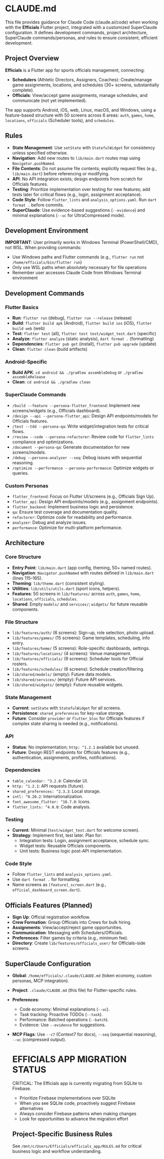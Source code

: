 # CLAUDE.md

This file provides guidance for Claude Code (claude.ai/code) when working with the **Efficials** Flutter project, integrated with a customized SuperClaude configuration. It defines development commands, project architecture, SuperClaude commands/personas, and rules to ensure consistent, efficient development.

## Project Overview

**Efficials** is a Flutter app for sports officials management, connecting:
- **Schedulers** (Athletic Directors, Assigners, Coaches): Create/manage game assignments, locations, and schedules (30+ screens, substantially complete).
- **Officials**: View/accept game assignments, manage schedules, and communicate (not yet implemented).

The app supports Android, iOS, web, Linux, macOS, and Windows, using a feature-based structure with 50 screens across 6 areas: `auth`, `games`, `home`, `locations`, `officials` (Scheduler tools), and `schedules`.

## Rules

- **State Management**: Use `setState` with `StatefulWidget` for consistency unless specified otherwise.
- **Navigation**: Add new routes to `lib/main.dart` routes map using `Navigator.pushNamed`.
- **File Contents**: Do not assume file contents; explicitly request files (e.g., `lib/main.dart`) before referencing or modifying.
- **API**: No API integration exists; design endpoints from scratch for Officials features.
- **Testing**: Prioritize implementation over testing for new features; add tests later for critical flows (e.g., login, assignment acceptance).
- **Code Style**: Follow `flutter_lints` and `analysis_options.yaml`. Run `dart format .` before commits.
- **SuperClaude**: Use evidence-based suggestions (`--evidence`) and minimal explanations (`--uc` for UltraCompressed mode).

## Development Environment

**IMPORTANT**: User primarily works in Windows Terminal (PowerShell/CMD), not WSL. When providing commands:
- Use Windows paths and Flutter commands (e.g., `flutter run` not `/home/efficials/bin/flutter run`)
- Only use WSL paths when absolutely necessary for file operations
- Remember user accesses Claude Code from Windows Terminal environment

## Development Commands

### Flutter Basics
- **Run**: `flutter run` (debug), `flutter run --release` (release)
- **Build**: `flutter build apk` (Android), `flutter build ios` (iOS), `flutter build web` (web)
- **Test**: `flutter test` (all), `flutter test test/widget_test.dart` (specific)
- **Analyze**: `flutter analyze` (static analysis), `dart format .` (formatting)
- **Dependencies**: `flutter pub get` (install), `flutter pub upgrade` (update)
- **Clean**: `flutter clean` (build artifacts)

### Android-Specific
- **Build APK**: `cd android && ./gradlew assembleDebug` or `./gradlew assembleRelease`
- **Clean**: `cd android && ./gradlew clean`

### SuperClaude Commands
- `/build --feature --persona-flutter_frontend`: Implement new screens/widgets (e.g., Officials dashboard).
- `/design --api --persona-flutter_api`: Design API endpoints/models for Officials features.
- `/test --tdd --persona-qa`: Write widget/integration tests for critical flows.
- `/review --code --persona-refactorer`: Review code for `flutter_lints` compliance and optimizations.
- `/document --persona-qa`: Generate documentation for new screens/models.
- `/debug --persona-analyzer --seq`: Debug issues with sequential reasoning.
- `/optimize --performance --persona-performance`: Optimize widgets or queries.

### Custom Personas
- `flutter_frontend`: Focus on Flutter UI/screens (e.g., Officials Sign Up).
- `flutter_api`: Design API endpoints/models (e.g., assignment endpoints).
- `flutter_backend`: Implement business logic and persistence.
- `qa`: Ensure test coverage and documentation quality.
- `refactorer`: Optimize code for readability and performance.
- `analyzer`: Debug and analyze issues.
- `performance`: Optimize for multi-platform performance.

## Architecture

### Core Structure
- **Entry Point**: `lib/main.dart` (app config, theming, 50+ named routes).
- **Navigation**: `Navigator.pushNamed` with routes defined in `lib/main.dart` (lines 115–165).
- **Theming**: `lib/theme.dart` (consistent styling).
- **Utilities**: `lib/utils/utils.dart` (sport icons, helpers).
- **Features**: 50 screens in `lib/features/` across `auth`, `games`, `home`, `locations`, `officials`, `schedules`.
- **Shared**: Empty `models/` and `services/`; `widgets/` for future reusable components.

### File Structure
- `lib/features/auth/` (6 screens): Sign-up, role selection, photo upload.
- `lib/features/games/` (15 screens): Game templates, scheduling, info entry.
- `lib/features/home/` (5 screens): Role-specific dashboards, settings.
- `lib/features/locations/` (4 screens): Venue management.
- `lib/features/officials/` (9 screens): Scheduler tools for Official rosters.
- `lib/features/schedules/` (6 screens): Schedule creation/filtering.
- `lib/shared/models/` (empty): Future data models.
- `lib/shared/services/` (empty): Future API services.
- `lib/shared/widgets/` (empty): Future reusable widgets.

### State Management
- **Current**: `setState` with `StatefulWidget` for all screens.
- **Persistence**: `shared_preferences` for key-value storage.
- **Future**: Consider `provider` or `flutter_bloc` for Officials features if complex state sharing is needed (e.g., notifications).

### API
- **Status**: No implementation; `http: ^1.2.1` available but unused.
- **Future**: Design REST endpoints for Officials features (e.g., authentication, assignments, profiles, notifications).

### Dependencies
- `table_calendar: ^3.2.0`: Calendar UI.
- `http: ^1.2.1`: API requests (future).
- `shared_preferences: ^2.3.3`: Local storage.
- `intl: ^0.20.2`: Internationalization.
- `font_awesome_flutter: ^10.7.0`: Icons.
- `flutter_lints: ^4.0.0`: Code analysis.

### Testing
- **Current**: Minimal (`test/widget_test.dart` for welcome screen).
- **Strategy**: Implement first, test later. Plan for:
  - Integration tests: Login, assignment acceptance, schedule sync.
  - Widget tests: Reusable Officials components.
  - Unit tests: Business logic post-API implementation.

### Code Style
- Follow `flutter_lints` and `analysis_options.yaml`.
- Use `dart format .` for formatting.
- Name screens as `[feature]_screen.dart` (e.g., `official_dashboard_screen.dart`).

## Officials Features (Planned)
- **Sign Up**: Official registration workflow.
- **Crew Formation**: Group Officials into Crews for bulk hiring.
- **Assignments**: View/accept/reject game opportunities.
- **Communication**: Messaging with Schedulers/Officials.
- **Preferences**: Filter games by criteria (e.g., minimum fee).
- **Directory**: Create `lib/features/officials_user/` for Officials-side screens.

## SuperClaude Configuration
- **Global**: `/home/efficials/.claude/CLAUDE.md` (token economy, custom personas, MCP integration).
- **Project**: `.claude/CLAUDE.md` (this file) for Flutter-specific rules.
- **Preferences**:
  - Code economy: Minimal explanations (`--uc`).
  - Task tracking: Proactive TODOs (`--task`).
  - Performance: Batched operations (`--batch`).
  - Evidence: Use `--evidence` for suggestions.
- **MCP Flags**: Use `--c7` (Context7 for docs), `--seq` (sequential reasoning), `--uc` (compressed output).

  # EFFICIALS APP MIGRATION STATUS
  CRITICAL: The Efficials app is currently migrating from SQLite to Firebase.
  - Prioritize Firebase implementations over SQLite
  - When you see SQLite code, proactively suggest Firebase alternatives
  - Always consider Firebase patterns when making changes
  - Look for opportunities to advance the migration effort

  ## Project-Specific Business Rules
  See `/mnt/c/Users/Efficials/efficials_app/RULES.md` for critical business logic and
  workflow understanding.

  
